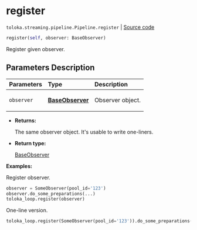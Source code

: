 # register
`toloka.streaming.pipeline.Pipeline.register` | [Source code](https://github.com/Toloka/toloka-kit/blob/v0.1.24/src/streaming/pipeline.py#L157)

```python
register(self, observer: BaseObserver)
```

Register given observer.

## Parameters Description

| Parameters | Type | Description |
| :----------| :----| :-----------|
`observer`|**[BaseObserver](toloka.streaming.observer.BaseObserver.md)**|<p>Observer object.</p>

* **Returns:**

  The same observer object. It's usable to write one-liners.

* **Return type:**

  [BaseObserver](toloka.streaming.observer.BaseObserver.md)

**Examples:**

Register observer.

```python
observer = SomeObserver(pool_id='123')
observer.do_some_preparations(...)
toloka_loop.register(observer)
```

One-line version.

```python
toloka_loop.register(SomeObserver(pool_id='123')).do_some_preparations(...)
```
